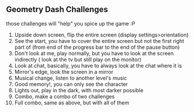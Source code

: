 
Geometry Dash Challenges
-
those challenges will "help" you spice up the game :P

1. Upside down screen, flip the entire screen (display settings>orientation)
2. See the start, you have to cover the entire screen but not the first right part of (from end of the progress bar to the end of the pause button)
3. Don't look at me, play normally, but you have to look at the screen indirectly ( look at the tv but still play on the monitor)
4. Look at chat, basically, you have to always look at the chat where it is
5. Mirror's edge, look the screen in a mirror
6. Musical change, listen to another level's music
7. Good memory!, you can only see the character
8. Lights out, play in the dark, with most darker possible
9. Combo, make a combo of two challenges
10. Full combo, same as above, but with all of them
